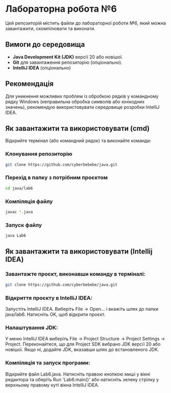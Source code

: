 # Лабораторна робота №6

Цей репозиторій містить файли до лабораторної роботи №6, який можна завантажити, скомпілювати та виконати.

## Вимоги до середовища

- **Java Development Kit (JDK)** версії 20 або новішої.
- **Git** для завантаження репозиторію (опціонально).
- **IntelliJ IDEA** (опціонально)

## Рекомендація
Для уникнення можливих проблем із обробкою рядків у командному рядку Windows (неправильна обробка символів або юнікодних значень), рекомендую використовувати середовище розробки IntelliJ IDEA.

## Як завантажити та використовувати (cmd)

Відкрийте термінал (або командний рядок) та виконайте команди:

### Клонування репозиторію

```bash
git clone https://github.com/cyberbebebe/java.git
```

### Перехід в папку з потрібним проєктом

```bash
cd java/lab6
```

### Компіляція файлу

```bash
javac *.java
```

### Запуск файлу

```bash
java Lab6
```

## Як завантажити та використовувати (Intellij IDEA)

### Завантажте проєкт, виконавши команду в терміналі:

```bash
git clone https://github.com/cyberbebebe/java.git
```

### Відкриття проєкту в IntelliJ IDEA:

Запустіть IntelliJ IDEA.
Виберіть File → Open... і вкажіть шлях до папки java/lab6.
Натисніть OK, щоб відкрити проєкт.

### Налаштування JDK:

У меню IntelliJ IDEA виберіть File → Project Structure → Project Settings → Project.
Переконайтеся, що для Project SDK вибрано JDK версії 20 або новішої. Якщо ні, додайте JDK, вказавши шлях до встановленого JDK.

### Компіляція та запуск програми:

Відкрийте файл Lab6.java.
Натисніть правою кнопкою миші у вікні редактора та оберіть Run 'Lab6.main()' або натисніть зелену стрілку у верхньому правому куті вікна IntelliJ IDEA.



